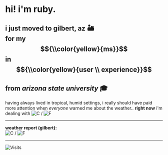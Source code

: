 # hi! i'm ruby.

## i just moved to gilbert, az 🏜️ <br> for my $${\\color{yellow}{ms}}$$ in $${\\color{yellow}{user \\ experience}}$$ <br> from *arizona state university* 🎓

having always lived in tropical, humid settings, i really should have paid more attention when *everyone* warned me about the weather..
**right now** i'm dealing with
![C](https://wttr.in/Gilbert.png?format=%c+%t) / ![F](https://wttr.in/Gilbert.png?format=%t&u)

---

**weather report (gilbert):**  
![C](https://wttr.in/Gilbert.png?format=%c+%t) / ![F](https://wttr.in/Gilbert.png?format=%t&u)


---

![Visits](https://visitor-badge.laobi.icu/badge?page_id=rubyhassan)


<!--
**rubyhassan/rubyhassan** is a ✨ _special_ ✨ repository because its `README.md` (this file) appears on your GitHub profile.

Here are some ideas to get you started:

- 🔭 I’m currently working on ...
- 🌱 I’m currently learning ...
- 👯 I’m looking to collaborate on ...
- 🤔 I’m looking for help with ...
- 💬 Ask me about ...
- 📫 How to reach me: ...
- 😄 Pronouns: ...
- ⚡ Fun fact: ...
-->
